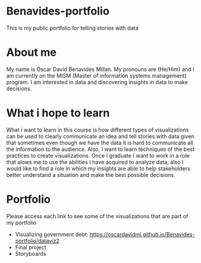 # Benavides-portfolio
This is my public portfolio for telling stories with data

# About me
My name is Oscar David Benavides Millan. My pronouns are (He/Him) and I am currently on the MISM (Master of information systems management) program. I am interested in data and discovering insights in data to make decisions.

# What i hope to learn
What i want to learn in this course is how different types of visualizations can be used to clearly communicate an idea and tell stories with data given that sometimes even though we have the data it is hard to communicate all the information to the audience. Also, I want to learn techniques of the best practices to create visualizations. Once I graduate I want to work in a role that alows me to use the abilities I have acquired to analyze data, also I would like to find a role in which my insights are able to help stakeholders better understand a situation and make the best possible decisions.

# Portfolio
Please access each link to see some of the visualizations that are part of my portfolio
- Visualizing government debt: https://oscardavidmi.github.io/Benavides-portfolio/dataviz2
- Final project
- Storyboards
